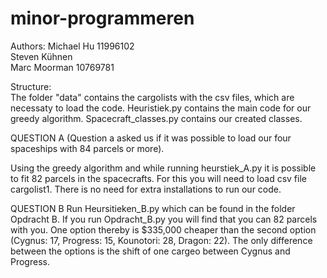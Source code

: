 # minor-programmeren

Authors:
Michael Hu 11996102  
Steven Kühnen  
Marc Moorman 10769781  

Structure:  
The folder "data" contains the cargolists with the csv files, which are necessaty to load the code. 
Heuristiek.py contains the main code for our greedy algorithm.
Spacecraft_classes.py contains our created classes.

QUESTION A
(Question a asked us if it was possible to load our four spaceships with 84 parcels or more).

Using the greedy algorithm and while running heurstiek_A.py it is possible to fit 82 parcels in the spacecrafts. For this you will need to load csv file cargolist1. There is no need for extra installations to run our code. 

QUESTION B
Run Heursitieken_B.py which can be found in the folder Opdracht B. If you run Opdracht_B.py you will find that you can 82 parcels with you. One option thereby is $335,000 cheaper than the second option (Cygnus: 17, Progress: 15, Kounotori: 28, Dragon: 22). The only difference between the options is the shift of one cargeo between Cygnus and Progress.

 
